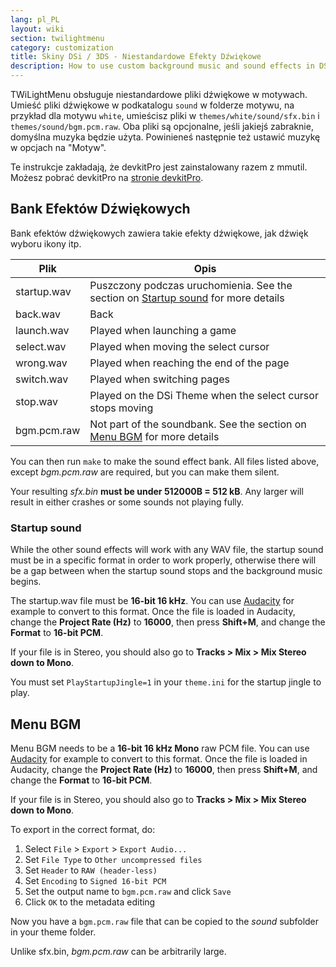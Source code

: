 ```yaml
---
lang: pl_PL
layout: wiki
section: twilightmenu
category: customization
title: Skiny DSi / 3DS - Niestandardowe Efekty Dźwiękowe
description: How to use custom background music and sound effects in DSi and 3DS skins for TWiLight Menu++
---
```


TWiLightMenu obsługuje niestandardowe pliki dźwiękowe w motywach. Umieść pliki dźwiękowe w podkatalogu `sound` w folderze motywu, na przykład dla motywu `white`, umieścisz pliki w `themes/white/sound/sfx.bin` i `themes/sound/bgm.pcm.raw`. Oba pliki są opcjonalne, jeśli jakiejś zabraknie, domyślna muzyka będzie użyta. Powinieneś następnie też ustawić muzykę w opcjach na "Motyw".

Te instrukcje zakładają, że devkitPro jest zainstalowany razem z mmutil. Możesz pobrać devkitPro na [stronie devkitPro](https://devkitpro.org/wiki/Getting_Started).

## Bank Efektów Dźwiękowych
Bank efektów dźwiękowych zawiera takie efekty dźwiękowe, jak dźwięk wyboru ikony itp.

| Plik        | Opis                                                                                                |
| ----------- | --------------------------------------------------------------------------------------------------- |
| startup.wav | Puszczony podczas uruchomienia. See the section on [Startup sound](#startup-sound) for more details |
| back.wav    | Back                                                                                                |
| launch.wav  | Played when launching a game                                                                        |
| select.wav  | Played when moving the select cursor                                                                |
| wrong.wav   | Played when reaching the end of the page                                                            |
| switch.wav  | Played when switching pages                                                                         |
| stop.wav    | Played on the DSi Theme when the select cursor stops moving                                         |
| bgm.pcm.raw | Not part of the soundbank. See the section on [Menu BGM](#menu-bgm) for more details                |

You can then run `make` to make the sound effect bank. All files listed above, except *bgm.pcm.raw* are required, but you can make them silent.

Your resulting *sfx.bin* **must be under 512000B = 512 kB**. Any larger will result in either crashes or some sounds not playing fully.

### Startup sound
While the other sound effects will work with any WAV file, the startup sound must be in a specific format in order to work properly, otherwise there will be a gap between when the startup sound stops and the background music begins.

The startup.wav file must be **16-bit 16 kHz**. You can use [Audacity](https://www.audacityteam.org/download/) for example to convert to this format. Once the file is loaded in Audacity, change the **Project Rate (Hz)** to **16000**, then press **Shift+M**, and change the **Format** to **16-bit PCM**.

If your file is in Stereo, you should also go to **Tracks > Mix > Mix Stereo down to Mono**.

You must set `PlayStartupJingle=1` in your `theme.ini` for the startup jingle to play.


## Menu BGM

Menu BGM needs to be a **16-bit 16 kHz Mono** raw PCM file. You can use [Audacity](https://www.audacityteam.org/download/) for example to convert to this format. Once the file is loaded in Audacity, change the **Project Rate (Hz)** to **16000**, then press **Shift+M**, and change the **Format** to **16-bit PCM**.

If your file is in Stereo, you should also go to **Tracks > Mix > Mix Stereo down to Mono**.

To export in the correct format, do:
1. Select `File` > `Export` > `Export Audio...`
1. Set `File Type` to `Other uncompressed files`
1. Set `Header` to `RAW (header-less)`
1. Set `Encoding` to `Signed 16-bit PCM`
1. Set the output name to `bgm.pcm.raw` and click `Save`
1. Click `OK` to the metadata editing

Now you have a `bgm.pcm.raw` file that can be copied to the *sound* subfolder in your theme folder.

Unlike sfx.bin, *bgm.pcm.raw* can be arbitrarily large.
